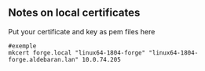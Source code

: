 Notes on local certificates
---------------------------

Put your certificate and key as pem files here

```
#exemple
mkcert forge.local "linux64-1804-forge" "linux64-1804-forge.aldebaran.lan" 10.0.74.205
```
